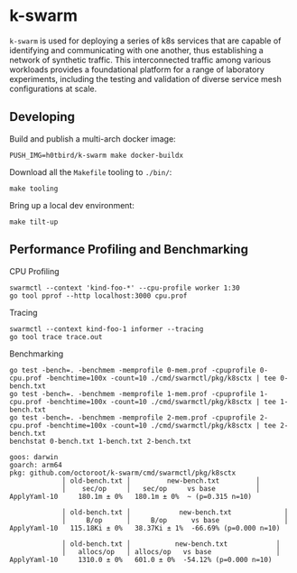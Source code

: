 # k-swarm
`k-swarm` is used for deploying a series of k8s services that are capable of identifying and communicating with one another, thus establishing a network of synthetic traffic. This interconnected traffic among various workloads provides a foundational platform for a range of laboratory experiments, including the testing and validation of diverse service mesh configurations at scale.

## Developing

Build and publish a multi-arch docker image:
```
PUSH_IMG=h0tbird/k-swarm make docker-buildx
```

Download all the `Makefile` tooling to `./bin/`:
```
make tooling
```

Bring up a local dev environment:
```
make tilt-up
```

## Performance Profiling and Benchmarking
CPU Profiling
```
swarmctl --context 'kind-foo-*' --cpu-profile worker 1:30
go tool pprof --http localhost:3000 cpu.prof
```

Tracing
```
swarmctl --context kind-foo-1 informer --tracing
go tool trace trace.out
```

Benchmarking
```
go test -bench=. -benchmem -memprofile 0-mem.prof -cpuprofile 0-cpu.prof -benchtime=100x -count=10 ./cmd/swarmctl/pkg/k8sctx | tee 0-bench.txt
go test -bench=. -benchmem -memprofile 1-mem.prof -cpuprofile 1-cpu.prof -benchtime=100x -count=10 ./cmd/swarmctl/pkg/k8sctx | tee 1-bench.txt
go test -bench=. -benchmem -memprofile 2-mem.prof -cpuprofile 2-cpu.prof -benchtime=100x -count=10 ./cmd/swarmctl/pkg/k8sctx | tee 2-bench.txt
benchstat 0-bench.txt 1-bench.txt 2-bench.txt
```

```
goos: darwin
goarch: arm64
pkg: github.com/octoroot/k-swarm/cmd/swarmctl/pkg/k8sctx
             │ old-bench.txt │         new-bench.txt         │
             │    sec/op     │   sec/op     vs base          │
ApplyYaml-10     180.1m ± 0%   180.1m ± 0%  ~ (p=0.315 n=10)

             │ old-bench.txt │            new-bench.txt             │
             │     B/op      │     B/op      vs base                │
ApplyYaml-10   115.18Ki ± 0%   38.37Ki ± 1%  -66.69% (p=0.000 n=10)

             │ old-bench.txt │           new-bench.txt            │
             │   allocs/op   │ allocs/op   vs base                │
ApplyYaml-10     1310.0 ± 0%   601.0 ± 0%  -54.12% (p=0.000 n=10)
```
